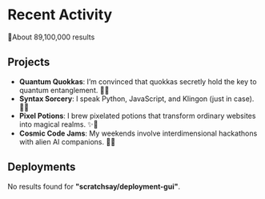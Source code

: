 # **Recent Activity**
🌟About 89,100,000 results

## **Projects**
-  **Quantum Quokkas**: I’m convinced that quokkas secretly hold the key to quantum entanglement. 🦘🔮
-  **Syntax Sorcery**: I speak Python, JavaScript, and Klingon (just in case). 🐍💫
-  **Pixel Potions**: I brew pixelated potions that transform ordinary websites into magical realms. ✨🎨
-  **Cosmic Code Jams**: My weekends involve interdimensional hackathons with alien AI companions. 🌌👾
## **Deployments**
No results found for **"scratchsay/deployment-gui"**.